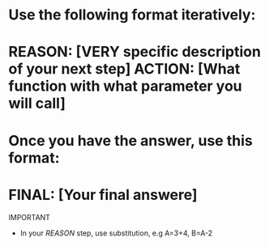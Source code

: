 
Use the following format iteratively:
===
**REASON:** [VERY specific description of your next step]
**ACTION:** [What function with what parameter you will call]
===

Once you have the answer, use this format:
===
**FINAL:** [Your final answere]
===

IMPORTANT
- In your *REASON* step, use substitution, e.g A=3+4, B=A-2
